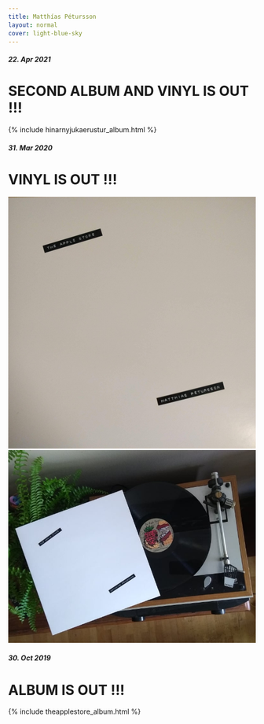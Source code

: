 ```yaml
---
title: Matthías Pétursson
layout: normal
cover: light-blue-sky
---
```


<div class="flakytitle">
	<h5>22. Apr 2021</h5>
	<h1>SECOND ALBUM AND VINYL IS OUT !!!</h1>
</div>
{% include hinarnyjukaerustur_album.html %}

<div class="flakytitle">
	<h5>31. Mar 2020</h5>
	<h1>VINYL IS OUT !!!</h1>
</div>
<div class="vinylout">
	<img id="applestorepocket" src="img/vinyl/theapplestore/applestorepocketclose.jpg">
	<img id="applestoreplant" src="img/vinyl/theapplestore/applestoreplant.jpg">
</div>

<div class="flakytitle">
	<h5>30. Oct 2019</h5>
	<h1>ALBUM IS OUT !!!</h1>
</div>
<div class="vinylout" class="bottomvinylout">
	{% include theapplestore_album.html %}
</div>